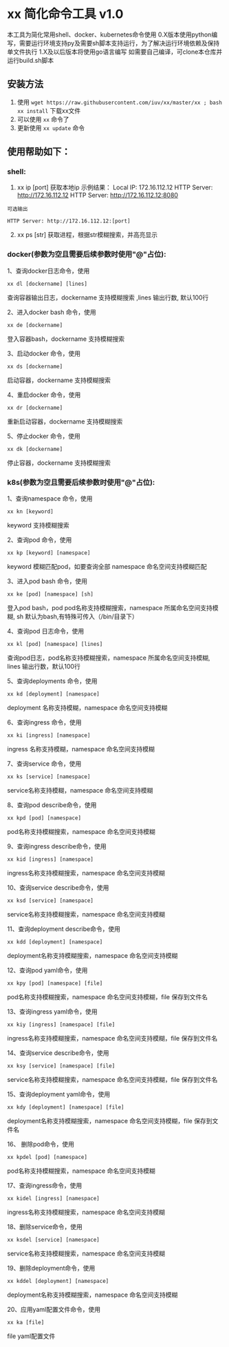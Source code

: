 # xx 简化命令工具 v1.0
本工具为简化常用shell、docker、kubernetes命令使用
0.X版本使用python编写，需要运行环境支持py及需要sh脚本支持运行，为了解决运行环境依赖及保持单文件执行
1.X及以后版本将使用go语言编写
如需要自己编译，可clone本仓库并运行build.sh脚本
## 安装方法
1. 使用 `wget https://raw.githubusercontent.com/iuv/xx/master/xx ; bash xx install` 下载xx文件
2. 可以使用 `xx` 命令了
3. 更新使用 `xx update` 命令

## 使用帮助如下：

### shell:
  1. xx ip [port] 获取本地ip
    示例结果：
    Local IP: 172.16.112.12
    HTTP Server: http://172.16.112.12
    HTTP Server: http://172.16.112.12:8080
    
    可选输出
    
    HTTP Server: http://172.16.112.12:[port]
  2. xx ps [str] 获取进程，根据str模糊搜索，并高亮显示

### docker(参数为空且需要后续参数时使用"@"占位):
1、查询docker日志命令，使用

```shell
xx dl [dockername] [lines]
```

查询容器输出日志，dockername 支持模糊搜索 ,lines 输出行数, 默认100行

2、进入docker bash 命令，使用
```shell
xx de [dockername]
```
登入容器bash，dockername 支持模糊搜索

3、启动docker 命令，使用
```shell
xx ds [dockername]
```
启动容器，dockername 支持模糊搜索

4、重启docker 命令，使用
```shell
xx dr [dockername]
```
重新启动容器，dockername 支持模糊搜索

5、停止docker 命令，使用
```shell
xx dk [dockername]
```
停止容器，dockername 支持模糊搜索

### k8s(参数为空且需要后续参数时使用"@"占位):
1、查询namespace 命令，使用
```shell
xx kn [keyword]
```
keyword 支持模糊搜索

2、查询pod 命令，使用
```shell
xx kp [keyword] [namespace]
```
keyword 模糊匹配pod，如要查询全部 namespace 命名空间支持模糊匹配

3、进入pod bash 命令，使用
```shell
xx ke [pod] [namespace] [sh]
```
登入pod bash，pod pod名称支持模糊搜索，namespace 所属命名空间支持模糊, sh 默认为bash,有特殊可传入（/bin/目录下）

4、查询pod 日志命令，使用
```shell
xx kl [pod] [namespace] [lines]
```
查询pod日志，pod名称支持模糊搜索，namespace 所属命名空间支持模糊, lines 输出行数，默认100行

5、查询deployments 命令，使用
```shell
xx kd [deployment] [namespace]
```
deployment 名称支持模糊，namespace 命名空间支持模糊

6、查询ingress 命令，使用
```shell
xx ki [ingress] [namespace]
```
ingress 名称支持模糊，namespace 命名空间支持模糊

7、查询service 命令，使用
```shell
xx ks [service] [namespace]
```
service名称支持模糊，namespace 命名空间支持模糊

8、查询pod describe命令，使用
```shell
xx kpd [pod] [namespace]
```
pod名称支持模糊搜索，namespace 命名空间支持模糊

9、查询ingress describe命令，使用
```shell
xx kid [ingress] [namespace]
```
ingress名称支持模糊搜索，namespace 命名空间支持模糊

10、查询service describe命令，使用
```shell
xx ksd [service] [namespace]
```
service名称支持模糊搜索，namespace 命名空间支持模糊

11、查询deployment describe命令，使用
```shell
xx kdd [deployment] [namespace]
```
deployment名称支持模糊搜索，namespace 命名空间支持模糊

12、查询pod yaml命令，使用
```shell
xx kpy [pod] [namespace] [file]
```
pod名称支持模糊搜索，namespace 命名空间支持模糊，file 保存到文件名

13、查询ingress yaml命令，使用
```shell
xx kiy [ingress] [namespace] [file]
```
ingress名称支持模糊搜索，namespace 命名空间支持模糊，file 保存到文件名

14、查询service describe命令，使用
```shell
xx ksy [service] [namespace] [file]
```
service名称支持模糊搜索，namespace 命名空间支持模糊，file 保存到文件名

15、查询deployment yaml命令，使用
```shell
xx kdy [deployment] [namespace] [file]
```
deployment名称支持模糊搜索，namespace 命名空间支持模糊，file 保存到文件名
  
16、 删除pod命令，使用
```shell
xx kpdel [pod] [namespace]
```
pod名称支持模糊搜索，namespace 命名空间支持模糊

17、查询ingress命令，使用
```shell
xx kidel [ingress] [namespace]
```
ingress名称支持模糊搜索，namespace 命名空间支持模糊

18、删除service命令，使用
```shell
xx ksdel [service] [namespace]
```
service名称支持模糊搜索，namespace 命名空间支持模糊

19、删除deployment命令，使用
```shell
xx kddel [deployment] [namespace]
```
deployment名称支持模糊搜索，namespace 命名空间支持模糊

20、应用yaml配置文件命令，使用
```shell
xx ka [file]
```
file yaml配置文件